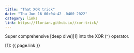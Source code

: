 ```yaml
---
title: "That XOR trick"
date: "Thu Jun 16 00:04:42 -0400 2022"
category: links
link: https://florian.github.io//xor-trick/
---
```


Super comprehensive [deep dive][1] into the XOR (`^`) operator.

[1]: {{ page.link }}
